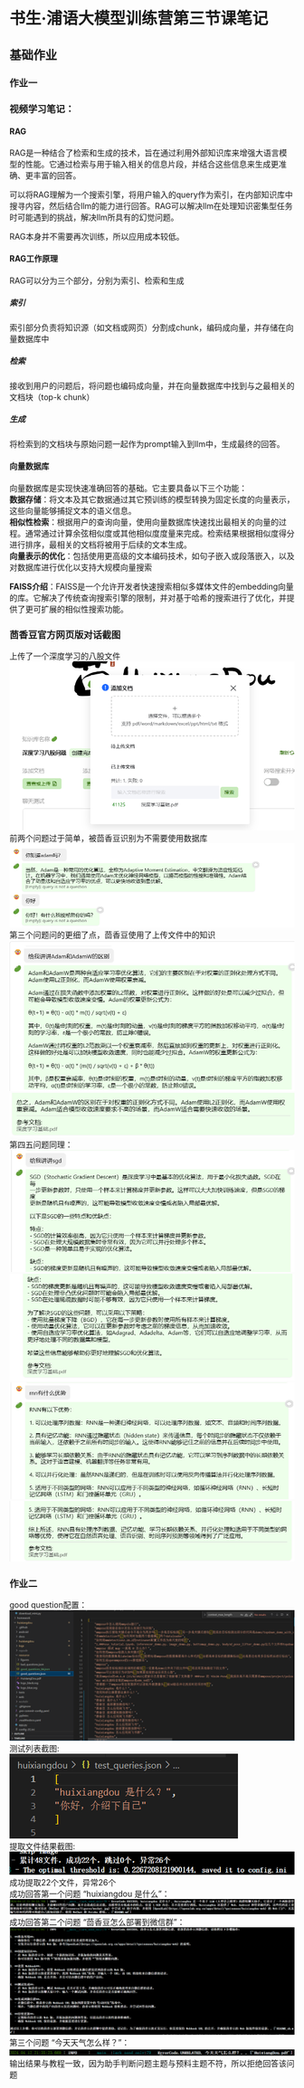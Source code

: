 # 书生·浦语大模型训练营第三节课笔记
## 基础作业
### 作业一
### 视频学习笔记：  
#### RAG
RAG是一种结合了检索和生成的技术，旨在通过利用外部知识库来增强大语言模型的性能。它通过检索与用于输入相关的信息片段，并结合这些信息来生成更准确、更丰富的回答。  

可以将RAG理解为一个搜索引擎，将用户输入的query作为索引，在内部知识库中搜寻内容，然后结合llm的能力进行回答。RAG可以解决llm在处理知识密集型任务时可能遇到的挑战，解决llm所具有的幻觉问题。  

RAG本身并不需要再次训练，所以应用成本较低。
#### RAG工作原理
RAG可以分为三个部分，分别为索引、检索和生成
##### 索引
索引部分负责将知识源（如文档或网页）分割成chunk，编码成向量，并存储在向量数据库中
##### 检索
接收到用户的问题后，将问题也编码成向量，并在向量数据库中找到与之最相关的文档块（top-k chunk）
##### 生成
将检索到的文档块与原始问题一起作为prompt输入到llm中，生成最终的回答。
#### 向量数据库
向量数据库是实现快速准确回答的基础。它主要具备以下三个功能：  
**数据存储**：将文本及其它数据通过其它预训练的模型转换为固定长度的向量表示，这些向量能够捕捉文本的语义信息。  
**相似性检索**：根据用户的查询向量，使用向量数据库快速找出最相关的向量的过程。通常通过计算余弦相似度或其他相似度度量来完成。检索结果根据相似度得分进行排序，最相关的文档将被用于后续的文本生成。  
**向量表示的优化**：包括使用更高级的文本编码技术，如句子嵌入或段落嵌入，以及对数据库进行优化以支持大规模向量搜索  

**FAISS介绍**：FAISS是一个允许开发者快速搜索相似多媒体文件的embedding向量的库。它解决了传统查询搜索引擎的限制，并对基于哈希的搜索进行了优化，并提供了更可扩展的相似性搜索功能。

### 茴香豆官方网页版对话截图
上传了一个深度学习的八股文件
![alt text](image-18.png)
前两个问题过于简单，被茴香豆识别为不需要使用数据库
![alt text](image-7.png)
第三个问题问的更细了点，茴香豆使用了上传文件中的知识
![alt text](image-8.png)
![alt text](image-9.png)
第四五问题同理：
![alt text](image-10.png)
![alt text](image-11.png)
![alt text](image-12.png)
![alt text](image-13.png)
### 作业二
good question配置：
![alt text](image-19.png)
测试列表截图:  
![alt text](image-20.png)  
提取文件结果截图:  
![alt text](image-21.png)  
成功提取22个文件，异常26个  
成功回答第一个问题 “huixiangdou 是什么”：
![alt text](image-14.png)
成功回答第二个问题 “茴香豆怎么部署到微信群”：
![alt text](image-15.png)
第三个问题 “今天天气怎么样？”：
![alt text](image-16.png)
输出结果与教程一致，因为助手判断问题主题与预料主题不符，所以拒绝回答该问题